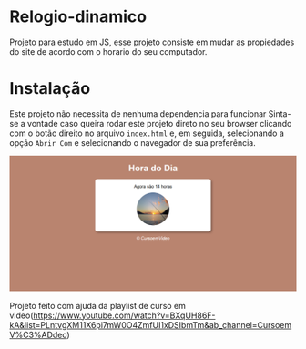 # Relogio-dinamico

Projeto para estudo em JS, esse projeto consiste em mudar as propiedades do site de acordo com o horario do seu computador.

# Instalação

Este projeto não necessita de nenhuma dependencia para funcionar
Sinta-se a vontade caso queira rodar este projeto direto no seu browser clicando com o botão direito no arquivo `index.html` e, em seguida, selecionando a opção `Abrir Com` e selecionando o navegador de sua preferência.

<img src="/imagens/img readme.png">

Projeto feito com ajuda da playlist de curso em video(https://www.youtube.com/watch?v=BXqUH86F-kA&list=PLntvgXM11X6pi7mW0O4ZmfUI1xDSIbmTm&ab_channel=CursoemV%C3%ADdeo)



